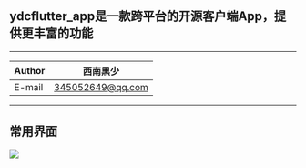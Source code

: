 ## ydcflutter_app是一款跨平台的开源客户端App，提供更丰富的功能

****

|Author|西南黑少|
|---|---
|E-mail|345052649@qq.com


****

## 常用界面

![](https://github.com/dechengyang/ydc_flutter_app/blob/master/picture/page/login_page.png) 